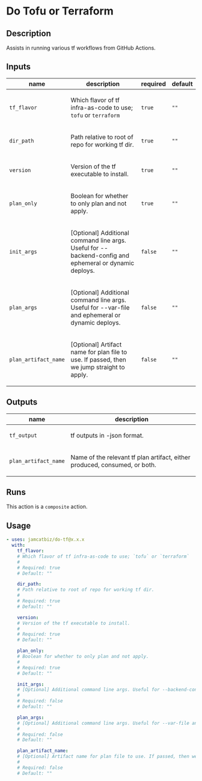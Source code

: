 # Do Tofu or Terraform

<!-- action-docs-all source="action.yml" project="jamcatbiz/do-tf" version="x.x.x" -->
## Description

Assists in running various tf workflows from GitHub Actions.

## Inputs

| name | description | required | default |
| --- | --- | --- | --- |
| `tf_flavor` | <p>Which flavor of tf infra-as-code to use; <code>tofu</code> or <code>terraform</code></p> | `true` | `""` |
| `dir_path` | <p>Path relative to root of repo for working tf dir.</p> | `true` | `""` |
| `version` | <p>Version of the tf executable to install.</p> | `true` | `""` |
| `plan_only` | <p>Boolean for whether to only plan and not apply.</p> | `true` | `""` |
| `init_args` | <p>[Optional] Additional command line args. Useful for --backend-config and ephemeral or dynamic deploys.</p> | `false` | `""` |
| `plan_args` | <p>[Optional] Additional command line args. Useful for --var-file and ephemeral or dynamic deploys.</p> | `false` | `""` |
| `plan_artifact_name` | <p>[Optional] Artifact name for plan file to use. If passed, then we jump straight to apply.</p> | `false` | `""` |


## Outputs

| name | description |
| --- | --- |
| `tf_output` | <p>tf outputs in -json format.</p> |
| `plan_artifact_name` | <p>Name of the relevant tf plan artifact, either produced, consumed, or both.</p> |


## Runs

This action is a `composite` action.

## Usage

```yaml
- uses: jamcatbiz/do-tf@x.x.x
  with:
    tf_flavor:
    # Which flavor of tf infra-as-code to use; `tofu` or `terraform`
    #
    # Required: true
    # Default: ""

    dir_path:
    # Path relative to root of repo for working tf dir.
    #
    # Required: true
    # Default: ""

    version:
    # Version of the tf executable to install.
    #
    # Required: true
    # Default: ""

    plan_only:
    # Boolean for whether to only plan and not apply.
    #
    # Required: true
    # Default: ""

    init_args:
    # [Optional] Additional command line args. Useful for --backend-config and ephemeral or dynamic deploys.
    #
    # Required: false
    # Default: ""

    plan_args:
    # [Optional] Additional command line args. Useful for --var-file and ephemeral or dynamic deploys.
    #
    # Required: false
    # Default: ""

    plan_artifact_name:
    # [Optional] Artifact name for plan file to use. If passed, then we jump straight to apply.
    #
    # Required: false
    # Default: ""
```
<!-- action-docs-all source="action.yml" project="jamcatbiz/do-tf" version="x.x.x" -->